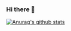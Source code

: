 ### Hi there 👋

[![Anurag's github stats](https://github-readme-stats.vercel.app/api?username=qiliq)](https://github.com/anuraghazra/github-readme-stats)

<!--
**qiliq/qiliq** is a ✨ _special_ ✨ repository because its `README.md` (this file) appears on your GitHub profile.

Here are some ideas to get you started:

- 🔭 I’m currently working on ...
- 🌱 I’m currently learning ...
- 👯 I’m looking to collaborate on ...
- 🤔 I’m looking for help with ...
- 💬 Ask me about ...
- 📫 How to reach me: ...
- 😄 Pronouns: ...
- ⚡ Fun fact: ...
-->
